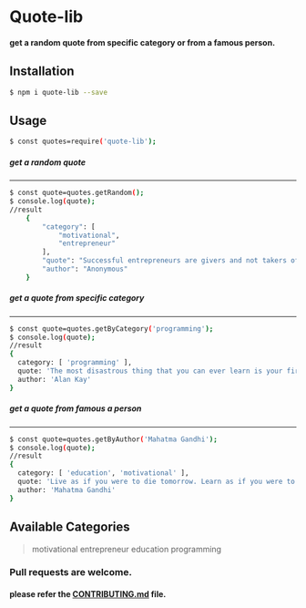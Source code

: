 # Quote-lib

#### get a random quote from specific category or from a famous person.

## Installation

```sh
$ npm i quote-lib --save
```

## Usage

```sh
$ const quotes=require('quote-lib');
```

##### get a random quote

---

```sh
$ const quote=quotes.getRandom();
$ console.log(quote);
//result
    {
        "category": [
            "motivational",
            "entrepreneur"
        ],
        "quote": "Successful entrepreneurs are givers and not takers of positive energy.",
        "author": "Anonymous"
    }
```

##### get a quote from specific category

---

```sh
$ const quote=quotes.getByCategory('programming');
$ console.log(quote);
//result
{
  category: [ 'programming' ],
  quote: 'The most disastrous thing that you can ever learn is your first programming language.',
  author: 'Alan Kay'
}
```

##### get a quote from famous a person

---

```sh
$ const quote=quotes.getByAuthor('Mahatma Gandhi');
$ console.log(quote);
//result
{
  category: [ 'education', 'motivational' ],
  quote: 'Live as if you were to die tomorrow. Learn as if you were to live forever.',
  author: 'Mahatma Gandhi'
}
```

## Available Categories

> motivational
> entrepreneur
> education
> programming

### Pull requests are welcome.

#### please refer the [CONTRIBUTING.md](./CONTRIBUTING.md) file.